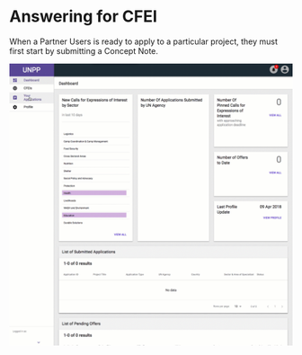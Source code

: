 # Answering for CFEI

When a Partner Users is ready to apply to a particular project, they must first start by submitting a Concept Note.

![](../.gitbook/assets/answering-cfei.gif)

